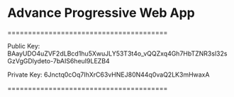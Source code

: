 # Advance Progressive Web App

=======================================

Public Key:
BAayUDO4uZVF2dLBcd1hu5XwuJLY53T3t4o_vQQZxq4Gh7HbTZNR3sl32sGzVgGDlydeto-7bAIS6heuI9LEZB4

Private Key:
6Jnctq0cOq7IhXrC63vHNEJ80N44q0vaQ2LK3mHwaxA

=======================================
